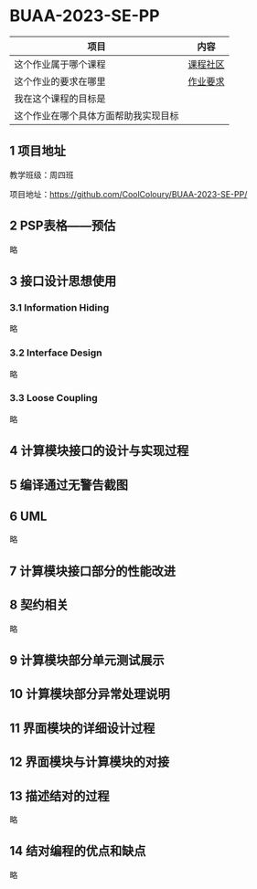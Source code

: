 # BUAA-2023-SE-PP

| 项目                                 | 内容                                                 |
| ------------------------------------ | ---------------------------------------------------- |
| 这个作业属于哪个课程                 | [课程社区](https://bbs.csdn.net/forums/buaa-ase2023) |
| 这个作业的要求在哪里                 | [作业要求](https://bbs.csdn.net/topics/613883108)    |
| 我在这个课程的目标是                 |                                                      |
| 这个作业在哪个具体方面帮助我实现目标 |                                                      |

## 1 项目地址

教学班级：周四班

项目地址：https://github.com/CoolColoury/BUAA-2023-SE-PP/

## 2 PSP表格——预估

略

## 3 接口设计思想使用

### 3.1 Information Hiding

略

### 3.2 Interface Design

略

### 3.3 Loose Coupling

略

## 4 计算模块接口的设计与实现过程



## 5 编译通过无警告截图



## 6 UML

略

## 7 计算模块接口部分的性能改进

## 8 契约相关

略

## 9 计算模块部分单元测试展示

## 10 计算模块部分异常处理说明

## 11 界面模块的详细设计过程

## 12 界面模块与计算模块的对接

## 13 描述结对的过程

略

## 14 结对编程的优点和缺点

略
